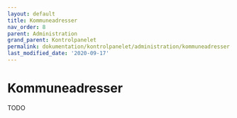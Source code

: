 ```yaml
---
layout: default
title: Kommuneadresser
nav_order: 8
parent: Administration
grand_parent: Kontrolpanelet
permalink: dokumentation/kontrolpanelet/administration/kommuneadresser
last_modified_date: '2020-09-17'
---
```


# Kommuneadresser

TODO
